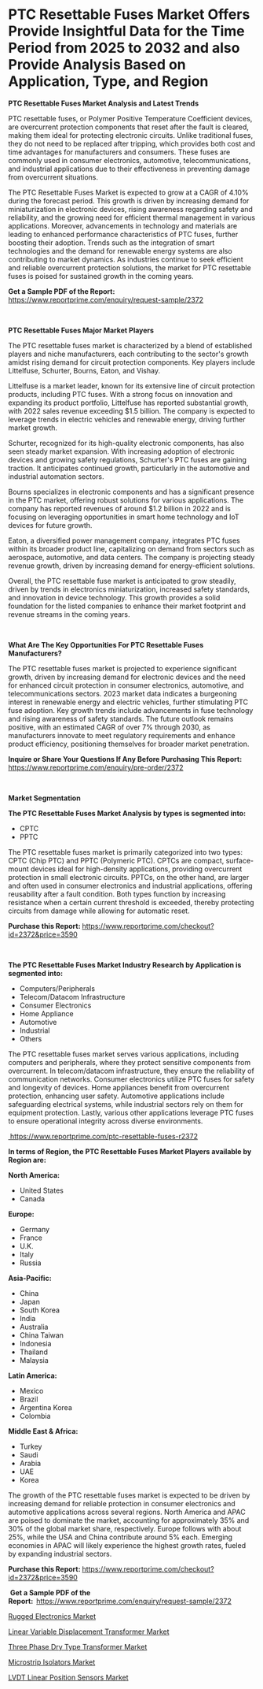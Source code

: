 <p><h1>PTC Resettable Fuses Market Offers Provide Insightful Data for the Time Period from 2025 to 2032 and also Provide Analysis Based on Application, Type, and Region</h1></p><p><strong>PTC Resettable Fuses Market Analysis and Latest Trends</strong></p>
<p><p>PTC resettable fuses, or Polymer Positive Temperature Coefficient devices, are overcurrent protection components that reset after the fault is cleared, making them ideal for protecting electronic circuits. Unlike traditional fuses, they do not need to be replaced after tripping, which provides both cost and time advantages for manufacturers and consumers. These fuses are commonly used in consumer electronics, automotive, telecommunications, and industrial applications due to their effectiveness in preventing damage from overcurrent situations.</p><p>The PTC Resettable Fuses Market is expected to grow at a CAGR of 4.10% during the forecast period. This growth is driven by increasing demand for miniaturization in electronic devices, rising awareness regarding safety and reliability, and the growing need for efficient thermal management in various applications. Moreover, advancements in technology and materials are leading to enhanced performance characteristics of PTC fuses, further boosting their adoption. Trends such as the integration of smart technologies and the demand for renewable energy systems are also contributing to market dynamics. As industries continue to seek efficient and reliable overcurrent protection solutions, the market for PTC resettable fuses is poised for sustained growth in the coming years.</p></p>
<p><strong>Get a Sample PDF of the Report:&nbsp;</strong> <a href="https://www.reportprime.com/enquiry/request-sample/2372?utm_campaign=1833&utm_medium=2&utm_source=Github&utm_content=ia&utm_term=18032025&utm_id=ptc-resettable-fuses">https://www.reportprime.com/enquiry/request-sample/2372</a></p>
<p>&nbsp;</p>
<p><strong>PTC Resettable Fuses Major Market Players</strong></p>
<p><p>The PTC resettable fuses market is characterized by a blend of established players and niche manufacturers, each contributing to the sector's growth amidst rising demand for circuit protection components. Key players include Littelfuse, Schurter, Bourns, Eaton, and Vishay.</p><p>Littelfuse is a market leader, known for its extensive line of circuit protection products, including PTC fuses. With a strong focus on innovation and expanding its product portfolio, Littelfuse has reported substantial growth, with 2022 sales revenue exceeding $1.5 billion. The company is expected to leverage trends in electric vehicles and renewable energy, driving further market growth.</p><p>Schurter, recognized for its high-quality electronic components, has also seen steady market expansion. With increasing adoption of electronic devices and growing safety regulations, Schurter's PTC fuses are gaining traction. It anticipates continued growth, particularly in the automotive and industrial automation sectors.</p><p>Bourns specializes in electronic components and has a significant presence in the PTC market, offering robust solutions for various applications. The company has reported revenues of around $1.2 billion in 2022 and is focusing on leveraging opportunities in smart home technology and IoT devices for future growth.</p><p>Eaton, a diversified power management company, integrates PTC fuses within its broader product line, capitalizing on demand from sectors such as aerospace, automotive, and data centers. The company is projecting steady revenue growth, driven by increasing demand for energy-efficient solutions.</p><p>Overall, the PTC resettable fuse market is anticipated to grow steadily, driven by trends in electronics miniaturization, increased safety standards, and innovation in device technology. This growth provides a solid foundation for the listed companies to enhance their market footprint and revenue streams in the coming years.</p></p>
<p>&nbsp;</p>
<p><strong>What Are The Key Opportunities For PTC Resettable Fuses Manufacturers?</strong></p>
<p><p>The PTC resettable fuses market is projected to experience significant growth, driven by increasing demand for electronic devices and the need for enhanced circuit protection in consumer electronics, automotive, and telecommunications sectors. 2023 market data indicates a burgeoning interest in renewable energy and electric vehicles, further stimulating PTC fuse adoption. Key growth trends include advancements in fuse technology and rising awareness of safety standards. The future outlook remains positive, with an estimated CAGR of over 7% through 2030, as manufacturers innovate to meet regulatory requirements and enhance product efficiency, positioning themselves for broader market penetration.</p></p>
<p><strong>Inquire or Share Your Questions If Any Before Purchasing This Report:</strong> <a href="https://www.reportprime.com/enquiry/pre-order/2372?utm_campaign=1833&utm_medium=2&utm_source=Github&utm_content=ia&utm_term=18032025&utm_id=ptc-resettable-fuses">https://www.reportprime.com/enquiry/pre-order/2372</a></p>
<p>&nbsp;</p>
<p><strong>Market Segmentation</strong></p>
<p><strong>The PTC Resettable Fuses Market Analysis by types is segmented into:</strong></p>
<p><ul><li>CPTC</li><li>PPTC</li></ul></p>
<p><p>The PTC resettable fuses market is primarily categorized into two types: CPTC (Chip PTC) and PPTC (Polymeric PTC). CPTCs are compact, surface-mount devices ideal for high-density applications, providing overcurrent protection in small electronic circuits. PPTCs, on the other hand, are larger and often used in consumer electronics and industrial applications, offering reusability after a fault condition. Both types function by increasing resistance when a certain current threshold is exceeded, thereby protecting circuits from damage while allowing for automatic reset.</p></p>
<p><strong>Purchase this Report:&nbsp;</strong><a href="https://www.reportprime.com/checkout?id=2372&price=3590&utm_campaign=1833&utm_medium=2&utm_source=Github&utm_content=ia&utm_term=18032025&utm_id=ptc-resettable-fuses">https://www.reportprime.com/checkout?id=2372&price=3590</a></p>
<p>&nbsp;</p>
<p><strong>The PTC Resettable Fuses Market Industry Research by Application is segmented into:</strong></p>
<p><ul><li>Computers/Peripherals</li><li>Telecom/Datacom Infrastructure</li><li>Consumer Electronics</li><li>Home Appliance</li><li>Automotive</li><li>Industrial</li><li>Others</li></ul></p>
<p><p>The PTC resettable fuses market serves various applications, including computers and peripherals, where they protect sensitive components from overcurrent. In telecom/datacom infrastructure, they ensure the reliability of communication networks. Consumer electronics utilize PTC fuses for safety and longevity of devices. Home appliances benefit from overcurrent protection, enhancing user safety. Automotive applications include safeguarding electrical systems, while industrial sectors rely on them for equipment protection. Lastly, various other applications leverage PTC fuses to ensure operational integrity across diverse environments.</p></p>
<p><a href="https://www.reportprime.com/ptc-resettable-fuses-r2372?utm_campaign=1833&utm_medium=2&utm_source=Github&utm_content=ia&utm_term=18032025&utm_id=ptc-resettable-fuses">&nbsp;https://www.reportprime.com/ptc-resettable-fuses-r2372</a></p>
<p><strong>In terms of Region, the PTC Resettable Fuses Market Players available by Region are:</strong></p>
<p>
    <p> <strong> North America: </strong>
        <ul>
            <li>United States</li>
            <li>Canada</li>
        </ul>
        </p> 
    <p> <strong> Europe: </strong>
        <ul>
            <li>Germany</li>
            <li>France</li>
            <li>U.K.</li>
            <li>Italy</li>
            <li>Russia</li>
        </ul>
        </p> 
    <p> <strong> Asia-Pacific: </strong>
        <ul>
            <li>China</li>
            <li>Japan</li>
            <li>South Korea</li>
            <li>India</li>
            <li>Australia</li>
            <li>China Taiwan</li>
            <li>Indonesia</li>
            <li>Thailand</li>
            <li>Malaysia</li>
        </ul>
        </p> 
    <p> <strong> Latin America: </strong>
        <ul>
            <li>Mexico</li>
            <li>Brazil</li>
            <li>Argentina Korea</li>
            <li>Colombia</li>
        </ul>
        </p> 
    <p> <strong> Middle East & Africa: </strong>
        <ul>
            <li>Turkey</li>
            <li>Saudi</li>
            <li>Arabia</li>
            <li>UAE</li>
            <li>Korea</li>
        </ul>
    </p>
    </p>
<p><p>The growth of the PTC resettable fuses market is expected to be driven by increasing demand for reliable protection in consumer electronics and automotive applications across several regions. North America and APAC are poised to dominate the market, accounting for approximately 35% and 30% of the global market share, respectively. Europe follows with about 25%, while the USA and China contribute around 5% each. Emerging economies in APAC will likely experience the highest growth rates, fueled by expanding industrial sectors.</p></p>
<p><strong>Purchase this Report: </strong><a href="https://www.reportprime.com/checkout?id=2372&price=3590&utm_campaign=1833&utm_medium=2&utm_source=Github&utm_content=ia&utm_term=18032025&utm_id=ptc-resettable-fuses">https://www.reportprime.com/checkout?id=2372&price=3590</a></p>
<p>&nbsp;<strong>Get a Sample PDF of the Report:&nbsp;&nbsp;</strong><a href="https://www.reportprime.com/enquiry/request-sample/2372?utm_campaign=1833&utm_medium=2&utm_source=Github&utm_content=ia&utm_term=18032025&utm_id=ptc-resettable-fuses">https://www.reportprime.com/enquiry/request-sample/2372</a></p>
<p><strong></strong></p>
<p><p><a href="https://github.com/viipposahko25/Market-Research-Report-List-1/blob/main/rugged-electronics-market.md?utm_campaign=1833&utm_medium=2&utm_source=Github&utm_content=ia&utm_term=18032025&utm_id=ptc-resettable-fuses">Rugged Electronics Market</a></p><p><a href="https://github.com/salodipura00/Market-Research-Report-List-1/blob/main/linear-variable-displacement-transformer-market.md?utm_campaign=1833&utm_medium=2&utm_source=Github&utm_content=ia&utm_term=18032025&utm_id=ptc-resettable-fuses">Linear Variable Displacement Transformer Market</a></p><p><a href="https://github.com/zupankocka/Market-Research-Report-List-1/blob/main/three-phase-dry-type-transformer-market.md?utm_campaign=1833&utm_medium=2&utm_source=Github&utm_content=ia&utm_term=18032025&utm_id=ptc-resettable-fuses">Three Phase Dry Type Transformer Market</a></p><p><a href="https://github.com/saeiddaemo/Market-Research-Report-List-1/blob/main/microstrip-isolators-market.md?utm_campaign=1833&utm_medium=2&utm_source=Github&utm_content=ia&utm_term=18032025&utm_id=ptc-resettable-fuses">Microstrip Isolators Market</a></p><p><a href="https://github.com/supicweg/Market-Research-Report-List-1/blob/main/lvdt-linear-position-sensors-market.md?utm_campaign=1833&utm_medium=2&utm_source=Github&utm_content=ia&utm_term=18032025&utm_id=ptc-resettable-fuses">LVDT Linear Position Sensors Market</a></p></p>